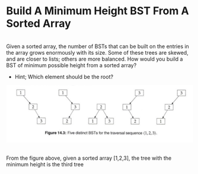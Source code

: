 # Build A Minimum Height BST From A Sorted Array

<br>
Given a sorted array, the number of BSTs that can be built on the entries in the array grows enormously with its size. 
Some of these trees are skewed, and are closer to lists; others are more balanced. 
How would you build a BST of minimum possible height from a sorted array?

<br>

- Hint; Which element should be the root?


![Multiple BSTs From the Same Array](../../../assets/bst_min_height.png)


<br>
From the figure above, given a sorted array [1,2,3], the tree with the minimum height is the third tree



